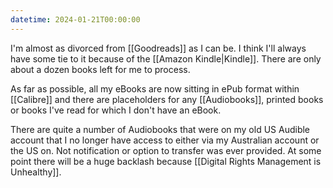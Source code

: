 ```yaml
---
datetime: 2024-01-21T00:00:00
---
```

I'm almost as divorced from [[Goodreads]] as I can be. I think I'll always have some tie to it because of the [[Amazon Kindle|Kindle]]. There are only about a dozen books left for me to process.

As far as possible, all my eBooks are now sitting in ePub format within [[Calibre]] and there are placeholders for any [[Audiobooks]], printed books or books I've read for which I don't have an eBook.

There are quite a number of Audiobooks that were on my old US Audible account that I no longer have access to either via my Australian account or the US on. Not notification or option to transfer was ever provided. At some point there will be a huge backlash because [[Digital Rights Management is Unhealthy]].